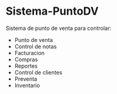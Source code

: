 # Sistema-PuntoDV
Sistema de punto de venta para controlar: 
- Punto de venta 
- Control de notas 
- Facturacion 
- Compras 
- Reportes 
- Control de clientes 
- Preventa 
- Inventario
